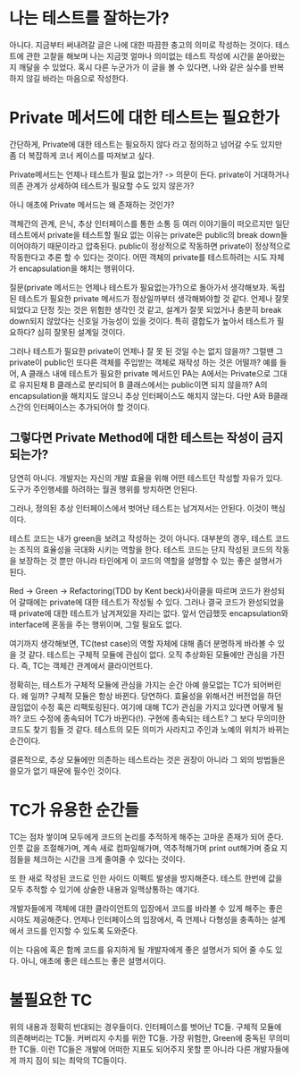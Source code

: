 # 나는 테스트를 잘하는가?
아니다. 지금부터 써내려갈 글은 나에 대한 따끔한 충고의 의미로 작성하는 것이다. 테스트에 관한 고찰을 해보며 나는 지금껏 얼마나 의미없는 테스트 작성에 시간을 쏟아왔는지 깨달을 수 있었다. 혹시 다른 누군가가 이 글을 볼 수 있다면, 나와 같은 실수를 반복하지 않길 바라는 마음으로 작성한다.

# Private 메서드에 대한 테스트는 필요한가
간단하게, Private에 대한 테스트는 필요하지 않다 라고 정의하고 넘어갈 수도 있지만 좀 더 복잡하게 코너 케이스를 따져보고 싶다. 

Private메서드는 언제나 테스트가 필요 없는가?
-> 의문이 든다. private이 거대하거나 의존 관계가 상세하여 테스트가 필요할 수도 있지 않은가?

아니 애초에 Private 메서드는 왜 존재하는 것인가?

객체간의 관계, 은닉, 추상 인터페이스를 통한 소통 등 여러 이야기들이 떠오르지만 일단 테스트에서 private을 테스트할 필요 없는 이유는 private은 public의 break down들이어야하기 때문이라고 압축된다. public이 정상적으로 작동하면 private이 정상적으로 작동한다고 추론 할 수 있다는 것이다. 어떤 객체의 private를 테스트하려는 시도 자체가 encapsulation을 해치는 행위이다. 

질문(private 메서드는 언제나 테스트가 필요없는가?)으로 돌아가서 생각해보자. 독립된 테스트가 필요한 private 메서드가 정상일까부터 생각해봐야할 것 같다. 언제나 잘못 되었다고 단정 짓는 것은 위험한 생각인 것 같고, 설계가 잘못 되었거나 충분히 break down되지 않았다는 신호일 가능성이 있을 것이다. 특히 결합도가 높아서 테스트가 필요하다? 심히 잘못된 설계일 것이다. 

그러나 테스트가 필요한 private이 언제나 잘 못 된 것일 수는 없지 않을까? 그럴땐 그 private이 public인 또다른 객체를 주입받는 객체로 재작성 하는 것은 어떨까? 예를 들어, A 클래스 내에 테스트가 필요한 private 메서드인 PA는 A에서는 Private으로 그대로 유지된채 B 클래스로 분리되어 B 클래스에서는 public이면 되지 않을까? A의 encapsulation을 해치지도 않으니 추상 인터페이스도 해치지 않는다. 다만 A와 B클래스간의 인터페이스는 추가되어야 할 것이다.

## 그렇다면 Private Method에 대한 테스트는 작성이 금지되는가?
당연히 아니다. 개발자는 자신의 개발 효율을 위해 어떤 테스트던 작성할 자유가 있다. 도구가 주인행세를 하려하는 월권 행위를 방치하면 안된다.

그러나, 정의된 추상 인터페이스에서 벗어난 테스트는 남겨져서는 안된다. 이것이 핵심이다.

테스트 코드는 내가 green을 보려고 작성하는 것이 아니다. 대부분의 경우, 테스트 코드는 조직의 효율성을 극대화 시키는 역할을 한다. 테스트 코드는 단지 작성된 코드의 작동을 보장하는 것 뿐만 아니라 타인에게 이 코드의 역할을 설명할 수 있는 좋은 설명서가 된다. 

Red -> Green -> Refactoring(TDD by Kent beck)사이클을 따르며 코드가 완성되어 갈때에는 private에 대한 테스트가 작성될 수 있다. 그러나 결국 코드가 완성되었을때 private에 대한 테스트가 남겨져있을 자리는 없다. 앞서 언급했듯 encapsulation와 interface에 혼동을 주는 행위이며, 그럴 필요도 없다.

여기까지 생각해보면, TC(test case)의 역할 자체에 대해 좀더 분명하게 바라볼 수 있을 것 같다. 테스트는 구체적 모듈에 관심이 없다. 오직 추상화된 모듈에만 관심을 가진다. 즉, TC는 객체간 관계에서 클라이언트다.

정확히는, 테스트가 구체적 모듈에 관심을 가지는 순간 아예 쓸모없는 TC가 되어버린다. 왜 일까? 구체적 모듈은 항상 바뀐다. 당연하다. 효율성을 위해서건 버전업을 하던 끊임없이 수정 혹은 리팩토링된다. 여기에 대해 TC가 관심을 가지고 있다면 어떻게 될까? 코드 수정에 종속되어 TC가 바뀐다(!). 구현에 종속되는 테스트? 그 보다 무의미한 코드도 찾기 힘들 것 같다. 테스트의 모든 의미가 사라지고 주인과 노예의 위치가 바뀌는 순간이다. 

결론적으로, 추상 모듈에만 의존하는 테스트라는 것은 권장이 아니라 그 외의 방법들은 쓸모가 없기 때문에 필수인 것이다.

# TC가 유용한 순간들
TC는 점차 쌓이며 모두에게 코드의 논리를 추적하게 해주는 고마운 존재가 되어 준다. 인풋 값을 조절해가며, 계속 새로 컴파일해가며, 역추적해가며 print out해가며 중요 지점들을 체크하는 시간을 크게 줄여줄 수 있다는 것이다. 

또 한 새로 작성된 코드로 인한 사이드 이펙트 발생을 방지해준다. 테스트 한번에 값을 모두 추적할 수 있기에 상술한 내용과 일맥상통하는 얘기다.

개발자들에게 객체에 대한 클라이언트의 입장에서 코드를 바라볼 수 있게 해주는 좋은 시야도 제공해준다. 언제나 인터페이스의 입장에서, 즉 언제나 다형성을 충족하는 설계에서 코드를 인지할 수 있도록 도와준다.

이는 다음에 혹은 함께 코드를 유지하게 될 개발자에게 좋은 설명서가 되어 줄 수도 있다. 아니, 애초에 좋은 테스트는 좋은 설명서이다.

# 불필요한 TC
위의 내용과 정확히 반대되는 경우들이다. 인터페이스를 벗어난 TC들. 구체적 모듈에 의존해버리는 TC들. 커버리지 수치를 위한 TC들.
가장 위험한, Green에 중독된 무의미한 TC들.
이런 TC들은 개발에 어떠한 지표도 되어주지 못할 뿐 아니라 다른 개발자들에게 까지 짐이 되는 최악의 TC들이다.

